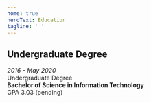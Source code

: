 ```yaml
---
home: true
heroText: Education
tagline: ' '
---
```


## Undergraduate Degree
*2016 - May 2020*<br>
Undergraduate Degree<br>
**Bachelor of Science in Information Technology**<br>
GPA 3.03 (pending)<br> 